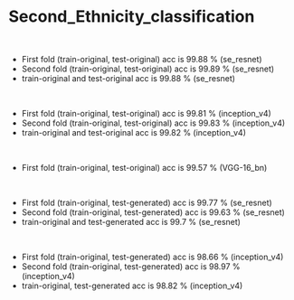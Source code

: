 # Second_Ethnicity_classification
<br/>

* First fold (train-original, test-original) acc is 99.88 % (se_resnet)
* Second fold (train-original, test-original) acc is 99.89 % (se_resnet)
* train-original and test-original acc is 99.88 % (se_resnet)
<br/>

* First fold (train-original, test-original) acc is 99.81 % (inception_v4)
* Second fold (train-original, test-original) acc is 99.83 % (inception_v4)
* train-original and test-original acc is 99.82 % (inception_v4)
<br/>

* First fold (train-original, test-original) acc is 99.57 % (VGG-16_bn)
<br/>

* First fold (train-original, test-generated) acc is 99.77 % (se_resnet)
* Second fold (train-original, test-generated) acc is 99.63 % (se_resnet)
* train-original and test-generated acc is 99.7 % (se_resnet)
<br/>

* First fold (train-original, test-generated) acc is 98.66 % (inception_v4)
* Second fold (train-original, test-generated) acc is 98.97 % (inception_v4)
* train-original, test-generated acc is 98.82 % (inception_v4)
